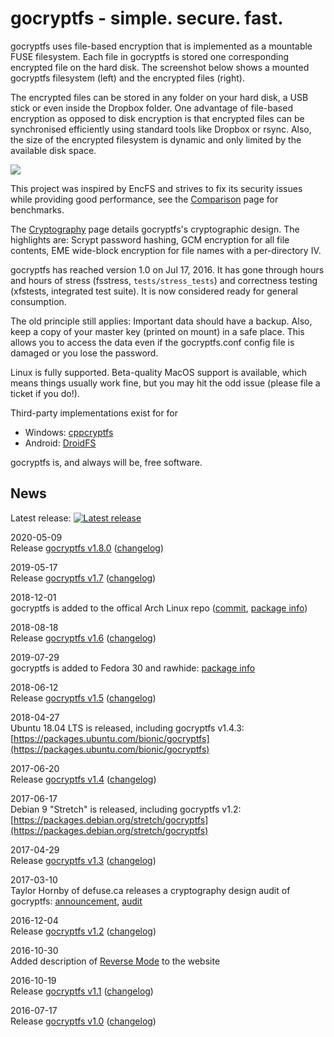 gocryptfs - simple. secure. fast.
=================================

gocryptfs uses file-based encryption that is implemented as a mountable
FUSE filesystem.
Each file in gocryptfs is stored one corresponding encrypted file on
the hard disk. The
screenshot below shows a mounted gocryptfs filesystem (left) and the
encrypted files (right).

The encrypted files can be stored in any folder on your hard disk, a USB
stick or even inside the Dropbox folder. One advantage of file-based
encryption as opposed to disk encryption is that encrypted files can
be synchronised efficiently using standard tools like Dropbox or rsync.
Also, the size of the encrypted filesystem is dynamic and only limited
by the available disk space.

![](img/folders-side-by-side.gif)

This project was inspired by EncFS and strives to fix its security
issues while providing good performance,
see the [Comparison](comparison) page for benchmarks.

The [Cryptography](forward_mode_crypto.md) page details gocryptfs's
cryptographic design.
The highlights are: Scrypt password hashing, GCM encryption for all
file contents, EME wide-block encryption for file names with a per-directory
IV.

gocryptfs has reached version 1.0 on Jul 17, 2016. It has gone through
hours and hours of stress (fsstress, `tests/stress_tests`) and correctness
testing (xfstests, integrated test suite).
It is now considered ready for general consumption.

The old principle still applies: Important data should have a backup.
Also, keep a copy of your master key (printed on mount) in a safe place.
This allows you to access the data even if the gocryptfs.conf config
file is damaged or you lose the password.

Linux is fully supported. Beta-quality MacOS support is available, which
means things usually work fine, but you may hit the odd issue (please
file a ticket if you do!).

Third-party implementations exist for for

* Windows: [cppcryptfs](https://github.com/bailey27/cppcryptfs)
* Android: [DroidFS](https://github.com/hardcore-sushi/DroidFS)

gocryptfs is, and always will be, free software.

News
----

Latest release: [![Latest release](https://img.shields.io/github/release/rfjakob/gocryptfs.svg)](https://github.com/rfjakob/gocryptfs/releases)

2020-05-09<br>
Release [gocryptfs v1.8.0](https://github.com/rfjakob/gocryptfs/releases/tag/v1.8.0)
([changelog](https://github.com/rfjakob/gocryptfs#changelog))

2019-05-17<br>
Release [gocryptfs v1.7](https://github.com/rfjakob/gocryptfs/releases/tag/v1.7)
([changelog](https://github.com/rfjakob/gocryptfs#changelog))

2018-12-01<br>
gocryptfs is added to the offical Arch Linux repo
([commit](https://git.archlinux.org/svntogit/community.git/commit/trunk?h=packages/gocryptfs&id=1714dd305acbe2ada823f34fbaa390af11633086),
[package info](https://www.archlinux.org/packages/community/x86_64/gocryptfs/))

2018-08-18<br>
Release [gocryptfs v1.6](https://github.com/rfjakob/gocryptfs/releases/tag/v1.6)
([changelog](https://github.com/rfjakob/gocryptfs#changelog))

2019-07-29<br>
gocryptfs is added to Fedora 30 and rawhide:
[package info](https://src.fedoraproject.org/rpms/golang-github-rfjakob-gocryptfs)

2018-06-12<br>
Release [gocryptfs v1.5](https://github.com/rfjakob/gocryptfs/releases/tag/v1.5)
([changelog](https://github.com/rfjakob/gocryptfs#changelog))

2018-04-27<br>
Ubuntu 18.04 LTS is released, including gocryptfs v1.4.3:
[https://packages.ubuntu.com/bionic/gocryptfs](https://packages.ubuntu.com/bionic/gocryptfs)

2017-06-20<br>
Release [gocryptfs v1.4](https://github.com/rfjakob/gocryptfs/releases/tag/v1.4)
([changelog](https://github.com/rfjakob/gocryptfs#changelog))

2017-06-17<br>
Debian 9 "Stretch" is released, including gocryptfs v1.2:
[https://packages.debian.org/stretch/gocryptfs](https://packages.debian.org/stretch/gocryptfs)

2017-04-29<br>
Release [gocryptfs v1.3](https://github.com/rfjakob/gocryptfs/releases/tag/v1.3)
([changelog](https://github.com/rfjakob/gocryptfs#changelog))

2017-03-10<br>
Taylor Hornby of defuse.ca releases a cryptography design audit of gocryptfs:
[announcement](https://twitter.com/DefuseSec/status/840239275740405761),
[audit](https://defuse.ca/audits/gocryptfs.htm)

2016-12-04<br>
Release [gocryptfs v1.2](https://github.com/rfjakob/gocryptfs/releases/tag/v1.2)
([changelog](https://github.com/rfjakob/gocryptfs#changelog))

2016-10-30<br>
Added description of [Reverse Mode](reverse_mode) to the website

2016-10-19<br>
Release [gocryptfs v1.1](https://github.com/rfjakob/gocryptfs/releases/tag/v1.1)
([changelog](https://github.com/rfjakob/gocryptfs#changelog))

2016-07-17<br>
Release [gocryptfs v1.0](https://github.com/rfjakob/gocryptfs/releases/tag/v1.0)
([changelog](https://github.com/rfjakob/gocryptfs#changelog))
